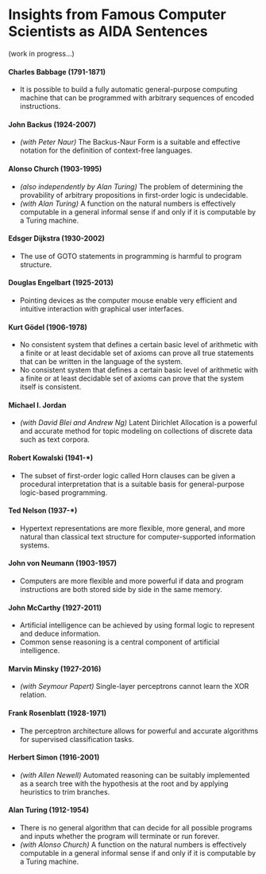 Insights from Famous Computer Scientists as AIDA Sentences
==========================================================

(work in progress...)

#### Charles Babbage (1791-1871)

- It is possible to build a fully automatic general-purpose computing machine that can be programmed with arbitrary sequences of encoded instructions.

#### John Backus (1924-2007)

- _(with Peter Naur)_ The Backus-Naur Form is a suitable and effective notation for the definition of context-free languages.

#### Alonso Church (1903-1995)

- _(also independently by Alan Turing)_ The problem of determining the provability of arbitrary propositions in first-order logic is undecidable.
- _(with Alan Turing)_ A function on the natural numbers is effectively computable in a general informal sense if and only if it is computable by a Turing machine.

#### Edsger Dijkstra (1930-2002)

- The use of GOTO statements in programming is harmful to program structure.

#### Douglas Engelbart (1925-2013)

- Pointing devices as the computer mouse enable very efficient and intuitive interaction with graphical user interfaces.

#### Kurt Gödel (1906-1978)

- No consistent system that defines a certain basic level of arithmetic with a finite or at least decidable set of axioms can prove all true statements that can be written in the language of the system.
- No consistent system that defines a certain basic level of arithmetic with a finite or at least decidable set of axioms can prove that the system itself is consistent.

#### Michael I. Jordan

- _(with David Blei and Andrew Ng)_ Latent Dirichlet Allocation is a powerful and accurate method for topic modeling on collections of discrete data such as text corpora.

#### Robert Kowalski (1941-*)

- The subset of first-order logic called Horn clauses can be given a procedural interpretation that is a suitable basis for general-purpose logic-based programming.

#### Ted Nelson (1937-*)

- Hypertext representations are more flexible, more general, and more natural than classical text structure for computer-supported information systems.

#### John von Neumann (1903-1957)

- Computers are more flexible and more powerful if data and program instructions are both stored side by side in the same memory.

#### John McCarthy (1927-2011)

- Artificial intelligence can be achieved by using formal logic to represent and deduce information.
- Common sense reasoning is a central component of artificial intelligence.

#### Marvin Minsky (1927-2016)

- _(with Seymour Papert)_ Single-layer perceptrons cannot learn the XOR relation.

#### Frank Rosenblatt (1928-1971)

- The perceptron architecture allows for powerful and accurate algorithms for supervised classification tasks.

#### Herbert Simon (1916-2001)

- _(with Allen Newell)_ Automated reasoning can be suitably implemented as a search tree with the hypothesis at the root and by applying heuristics to trim branches.

#### Alan Turing (1912-1954)

- There is no general algorithm that can decide for all possible programs and inputs whether the program will terminate or run forever.
- _(with Alonso Church)_ A function on the natural numbers is effectively computable in a general informal sense if and only if it is computable by a Turing machine.

